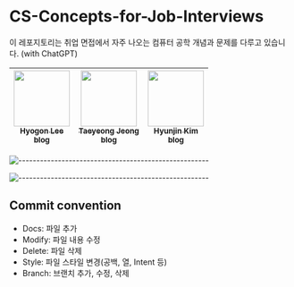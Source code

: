 # CS-Concepts-for-Job-Interviews
이 레포지토리는 취업 면접에서 자주 나오는 컴퓨터 공학 개념과 문제를 다루고 있습니다. (with ChatGPT)


<!-- ALL-CONTRIBUTORS-LIST:START - Do not remove or modify this section -->
<!-- prettier-ignore -->
| [<img src="https://avatars.githubusercontent.com/u/45483116?v=4" width="100px;"/><br /><sub><b>Hyogon Lee</b></sub>](https://github.com/LeeHyogon)<br />[<sub><b>blog</b></sub>](https://velog.io/@gon109)<br />        | [<img src="https://avatars.githubusercontent.com/u/30463982?v=4" width="100px;"/><br /><sub><b>Taeyeong Jeong</b></sub>](https://github.com/Paransaik)<br />[<sub><b>blog</b></sub>](https://blog.naver.com/set_star)<br /> | [<img src="https://avatars.githubusercontent.com/u/90509229?v=4" width="100px;"/><br /><sub><b>Hyunjin Kim</b></sub>](https://github.com/dev-hjkim)<br />[<sub><b>blog</b></sub>](https://velog.io/@guswlsapdlf)<br />          |
| :-----------------------------------------------------------------------------------------------------------------------------------------------------------------: | :-----------------------------------------------------------------------------------------------------------------------------------------------------------------------: | :-------------------------------------------------------------------------------------------------------------------------------------------------------------------: |

<!-- ALL-CONTRIBUTORS-LIST:END -->

![-----------------------------------------------------](https://user-images.githubusercontent.com/30463982/232949064-d248dda8-3cf4-4134-a6b6-8bc354066943.png)

![-----------------------------------------------------](https://user-images.githubusercontent.com/30463982/232949064-d248dda8-3cf4-4134-a6b6-8bc354066943.png)

## Commit convention

- Docs: 파일 추가
- Modify: 파일 내용 수정
- Delete: 파일 삭제
- Style: 파일 스타일 변경(공백, 열, Intent 등)
- Branch: 브랜치 추가, 수정, 삭제